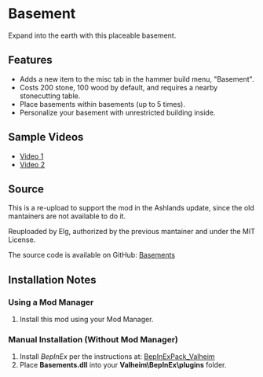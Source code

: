 # Basement
Expand into the earth with this placeable basement.

## Features
- Adds a new item to the misc tab in the hammer build menu, "Basement".
- Costs 200 stone, 100 wood by default, and requires a nearby stonecutting table.
- Place basements within basements (up to 5 times).
- Personalize your basement with unrestricted building inside.

## Sample Videos
- [Video 1](https://streamable.com/t5cizh)
- [Video 2](https://streamable.com/bix98w)

## Source
This is a re-upload to support the mod in the Ashlands update, since the old mantainers are not available to do it.

Reuploaded by Elg, authorized by the previous mantainer and under the MIT License. 

The source code is available on GitHub: [Basements](https://github.com/elgthedev/Basements)

## Installation Notes

### Using a Mod Manager
1. Install this mod using your Mod Manager.

### Manual Installation (Without Mod Manager)
1. Install *BepInEx* per the instructions at: [BepInExPack_Valheim](https://valheim.thunderstore.io/package/denikson/BepInExPack_Valheim/)
2. Place **Basements.dll** into your **Valheim\BepInEx\plugins** folder.